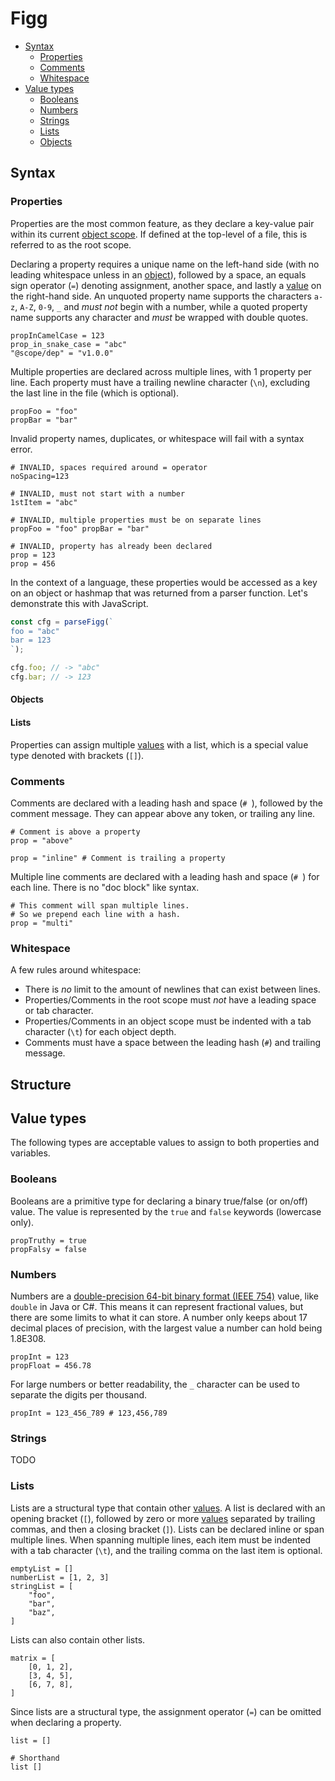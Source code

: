 # Figg

- [Syntax](#syntax)
  - [Properties](#properties)
  - [Comments](#comments)
  - [Whitespace](#whitespace)
- [Value types](#value-types)
  - [Booleans](#booleans)
  - [Numbers](#numbers)
  - [Strings](#strings)
  - [Lists](#lists)
  - [Objects](#objects)

## Syntax

### Properties

Properties are the most common feature, as they declare a key-value pair within its current [object scope](#objects). If defined at the top-level of a file, this is referred to as the root scope.

Declaring a property requires a unique name on the left-hand side (with no leading whitespace unless in an [object](#objects)), followed by a space, an equals sign operator (`=`) denoting assignment, another space, and lastly a [value](#value-types) on the right-hand side. An unquoted property name supports the characters `a-z`, `A-Z`, `0-9`, `_` and _must not_ begin with a number, while a quoted property name supports any character and _must_ be wrapped with double quotes.

```
propInCamelCase = 123
prop_in_snake_case = "abc"
"@scope/dep" = "v1.0.0"
```

Multiple properties are declared across multiple lines, with 1 property per line. Each property must have a trailing newline character (`\n`), excluding the last line in the file (which is optional).

```
propFoo = "foo"
propBar = "bar"
```

Invalid property names, duplicates, or whitespace will fail with a syntax error.

```
# INVALID, spaces required around = operator
noSpacing=123

# INVALID, must not start with a number
1stItem = "abc"

# INVALID, multiple properties must be on separate lines
propFoo = "foo" propBar = "bar"

# INVALID, property has already been declared
prop = 123
prop = 456
```

In the context of a language, these properties would be accessed as a key on an object or hashmap that was returned from a parser function. Let's demonstrate this with JavaScript.

```js
const cfg = parseFigg(`
foo = "abc"
bar = 123
`);

cfg.foo; // -> "abc"
cfg.bar; // -> 123
```

#### Objects

#### Lists

Properties can assign multiple [values](#value-types) with a list, which is a special value type denoted with brackets (`[]`).

### Comments

Comments are declared with a leading hash and space (`# `), followed by the comment message. They can appear above any token, or trailing any line.

```
# Comment is above a property
prop = "above"

prop = "inline" # Comment is trailing a property
```

Multiple line comments are declared with a leading hash and space (`# `) for each line. There is no "doc block" like syntax.

```
# This comment will span multiple lines.
# So we prepend each line with a hash.
prop = "multi"
```

### Whitespace

A few rules around whitespace:

- There is _no_ limit to the amount of newlines that can exist between lines.
- Properties/Comments in the root scope must _not_ have a leading space or tab character.
- Properties/Comments in an object scope must be indented with a tab character (`\t`) for each object depth.
- Comments must have a space between the leading hash (`#`) and trailing message.

## Structure

## Value types

The following types are acceptable values to assign to both properties and variables.

### Booleans

Booleans are a primitive type for declaring a binary true/false (or on/off) value. The value is represented by the `true` and `false` keywords (lowercase only). 

```
propTruthy = true
propFalsy = false
```

### Numbers

Numbers are a [double-precision 64-bit binary format (IEEE 754)](https://en.wikipedia.org/wiki/Floating-point_arithmetic) value, like `double` in Java or C#. This means it can represent fractional values, but there are some limits to what it can store. A number only keeps about 17 decimal places of precision, with the largest value a number can hold being 1.8E308.

```
propInt = 123
propFloat = 456.78
```

For large numbers or better readability, the `_` character can be used to separate the digits per thousand.

```
propInt = 123_456_789 # 123,456,789
```

### Strings

TODO

### Lists

Lists are a structural type that contain other [values](#value-types). A list is declared with an opening bracket (`[`), followed by zero or more [values](#value-types) separated by trailing commas, and then a closing bracket (`]`). Lists can be declared inline or span multiple lines. When spanning multiple lines, each item must be indented with a tab character (`\t`), and the trailing comma on the last item is optional.

```
emptyList = []
numberList = [1, 2, 3]
stringList = [
	"foo",
	"bar",
	"baz",
]
```

Lists can also contain other lists.

```
matrix = [
	[0, 1, 2],
	[3, 4, 5],
	[6, 7, 8],
]
```

Since lists are a structural type, the assignment operator (`=`) can be omitted when declaring a property.

```
list = []

# Shorthand
list []
```
